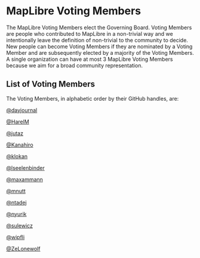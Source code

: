 # MapLibre Voting Members

The MapLibre Voting Members elect the Governing Board. Voting Members are people who contributed to MapLibre in a non-trivial way and we intentionally leave the definition of non-trivial to the community to decide. New people can become Voting Members if they are nominated by a Voting Member and are subsequently elected by a majority of the Voting Members. A single organization can have at most 3 MapLibre Voting Members because we aim for a broad community representation.

## List of Voting Members

The Voting Members, in alphabetic order by their GitHub handles, are:

[@dayjournal](https://github.com/dayjournal)

[@HarelM](https://github.com/harelm)

[@jutaz](https://github.com/jutaz)

[@Kanahiro](https://github.com/Kanahiro)

[@klokan](https://github.com/klokan)

[@lseelenbinder](https://github.com/lseelenbinder)

[@maxammann](https://github.com/maxammann)

[@mnutt](https://github.com/mnutt)

[@ntadej](https://github.com/ntadej)

[@nyurik](https://github.com/nyurik)

[@sulewicz](https://github.com/sulewicz)

[@wipfli](https://github.com/wipfli)

[@ZeLonewolf](https://github.com/ZeLonewolf)


